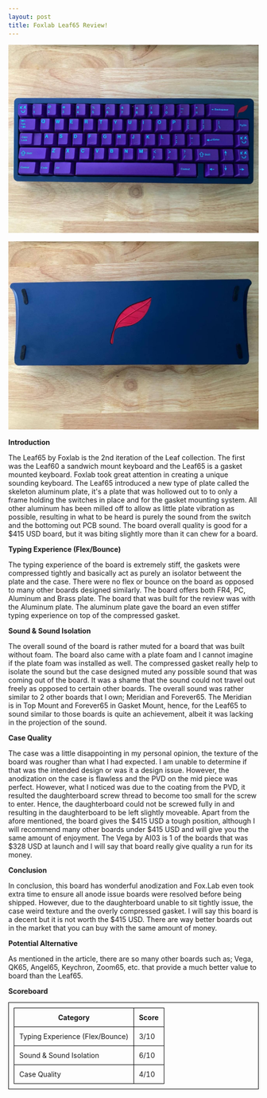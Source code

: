 ```yaml
---
layout: post
title: Foxlab Leaf65 Review!
---
```


![_config.yml](https://raw.githubusercontent.com/TeeheeTypes/TeeheeTypes.github.io/master/images/leaf65topcase.jpg)

![_config.yml](https://raw.githubusercontent.com/TeeheeTypes/TeeheeTypes.github.io/master/images/leaf65bottomcase.jpg)

**Introduction**

The Leaf65 by Foxlab is the 2nd iteration of the Leaf collection. The first was the Leaf60 a sandwich mount keyboard and the Leaf65 is a gasket mounted keyboard. Foxlab took great attention in creating a unique sounding keyboard. The Leaf65 introduced a new type of plate called the skeleton aluminum plate, it's a plate that was hollowed out to to only a frame holding the switches in place and for the gasket mounting system. All other aluminum has been milled off to allow as little plate vibration as possible, resulting in what to be heard is purely the sound from the switch and the bottoming out PCB sound. The board overall quality is good for a $415 USD board, but it was biting slightly more than it can chew for a board.

**Typing Experience (Flex/Bounce)**

The typing experience of the board is extremely stiff, the gaskets were compressed tightly and basically act as purely an isolator betweent the plate and the case. There were no flex or bounce on the board as opposed to many other boards designed similarly. The board offers both FR4, PC, Aluminum and Brass plate. The board that was built for the review was with the Aluminum plate. The aluminum plate gave the board an even stiffer typing experience on top of the compressed gasket. 

**Sound & Sound Isolation**

The overall sound of the board is rather muted for a board that was built without foam. The board also came with a plate foam and I cannot imagine if the plate foam was installed as well. The compressed gasket really help to isolate the sound but the case designed muted any possible sound that was coming out of the board. It was a shame that the sound could not travel out freely as opposed to certain other boards. The overall sound was rather similar to 2 other boards that I own; Meridian and Forever65. The Meridian is in Top Mount and Forever65 in Gasket Mount, hence, for the Leaf65 to sound similar to those boards is quite an achievement, albeit it was lacking in the projection of the sound.

**Case Quality**

The case was a little disappointing in my personal opinion, the texture of the board was rougher than what I had expected. I am unable to determine if that was the intended design or was it a design issue. However, the anodization on the case is flawless and the PVD on the mid piece was perfect. However, what I noticed was due to the coating from the PVD, it resulted the daughterboard screw thread to become too small for the screw to enter. Hence, the daughterboard could not be screwed fully in and resulting in the daughterboard to be left slightly moveable. Apart from the afore mentioned, the board gives the $415 USD a tough position, although I will recommend many other boards under $415 USD and will give you the same amount of enjoyment. The Vega by AI03 is 1 of the boards that was $328 USD at launch and I will say that board really give quality a run for its money.

**Conclusion**

In conclusion, this board has wonderful anodization and Fox.Lab even took extra time to ensure all anode issue boards were resolved before being shipped. However, due to the daughterboard unable to sit tightly issue, the case weird texture and the overly compressed gasket. I will say this board is a decent but it is not worth the $415 USD. There are way better boards out in the market that you can buy with the same amount of money.

**Potential Alternative**

As mentioned in the article, there are so many other boards such as; Vega, QK65, Angel65, Keychron, Zoom65, etc. that provide a much better value to board than the Leaf65. 

**Scoreboard**

<html>
  <head>
    <title>Foxlab Leaf65</title>
    <style>
      table,
      th,
      td {
        padding: 10px;
        border: 1px solid black;
        border-collapse: collapse;
      }
    </style>
  </head>
  <body>
    <table>
      <tr>
        <th>Category</th>
        <th>Score</th>
      </tr>
      <tr>
        <td>Typing Experience (Flex/Bounce)</td>
        <td>3/10</td>
      </tr>
      <tr>
        <td>Sound & Sound Isolation</td>
        <td>6/10</td>
      </tr>
      <tr>
        <td>Case Quality</td>
        <td>4/10</td>
      </tr>
    </table>
  </body>
</html>



